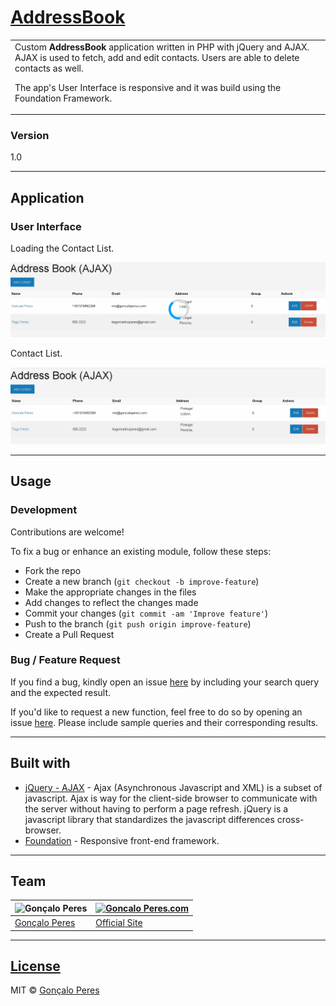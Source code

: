 # [AddressBook](https://github.com/goncaloperes/Project-AJAX-AddressBook)

<table>
<tr>
<td>
Custom <b>AddressBook</b> application written in PHP with jQuery and AJAX.
AJAX is used to fetch, add and edit contacts.
Users are able to delete contacts as well.

The app's User Interface is responsive and it was build using the Foundation Framework.
</td>
</tr>
</table>

### Version
1.0


---

## Application

### User Interface

Loading the Contact List.

![](https://github.com/goncaloperes/Project-AJAX-AddressBook/blob/master/Snapshots/Loading_Address_Book.jpg)

Contact List.

![](https://github.com/goncaloperes/Project-AJAX-AddressBook/blob/master/Snapshots/Address_Book.jpg)

---

## Usage

### Development
Contributions are welcome!

To fix a bug or enhance an existing module, follow these steps:

- Fork the repo
- Create a new branch (`git checkout -b improve-feature`)
- Make the appropriate changes in the files
- Add changes to reflect the changes made
- Commit your changes (`git commit -am 'Improve feature'`)
- Push to the branch (`git push origin improve-feature`)
- Create a Pull Request 

### Bug / Feature Request

If you find a bug, kindly open an issue [here](https://github.com/goncaloperes/Project-AJAX-AddressBook/issues/new) by including your search query and the expected result.

If you'd like to request a new function, feel free to do so by opening an issue [here](https://github.com/goncaloperes/Project-AJAX-AddressBook/issues/new). Please include sample queries and their corresponding results.

---

## Built with 

- [jQuery - AJAX](http://api.jquery.com/jquery.ajax/) - Ajax (Asynchronous Javascript and XML) is a subset of javascript. Ajax is way for the client-side browser to communicate with the server without having to perform a page refresh. jQuery is a javascript library that standardizes the javascript differences cross-browser.
- [Foundation](https://foundation.zurb.com) - Responsive front-end framework.

---

## Team

![Gonçalo Peres](https://media-exp2.licdn.com/mpr/mpr/shrinknp_200_200/AAIA_wDGAAAAAQAAAAAAAAqTAAAAJDBlZTE3MmI0LWNmNjgtNDM3MS1iMzRmLTI0ZGQ1MGRlMWE1Yw.jpg)  | [![Goncalo Peres.com]()](https://goncaloperes.com/)
---|---
[Gonçalo Peres](https://github.com/goncaloperes) |[Official Site](https://goncaloperes.com)


---

## [License](https://github.com/goncaloperes/Project-AJAX-AddressBook/blob/master/LICENSE)

MIT © [Gonçalo Peres](https://goncaloperes.github.io)
